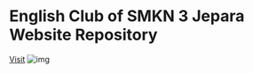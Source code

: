 # English Club of SMKN 3 Jepara Website Repository
[Visit](https://ecossmea.github.io)
![img](background.png)
